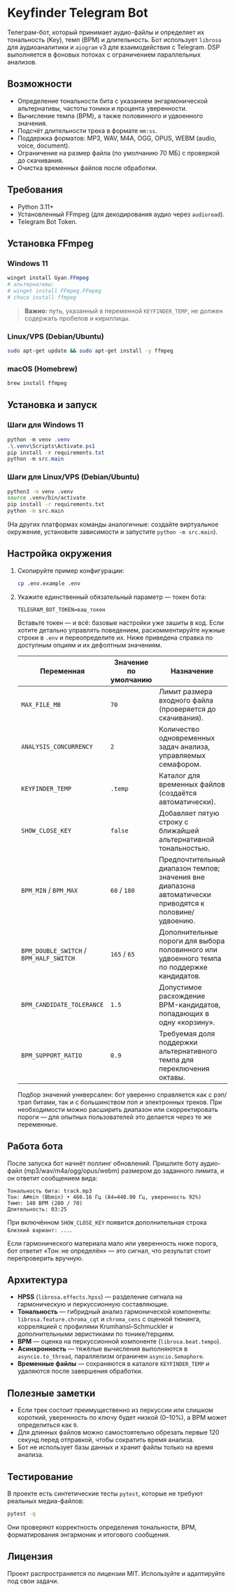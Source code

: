 # Keyfinder Telegram Bot

Телеграм-бот, который принимает аудио-файлы и определяет их тональность (Key), темп (BPM) и длительность. Бот использует `librosa` для аудиоаналитики и `aiogram` v3 для взаимодействия с Telegram. DSP выполняется в фоновых потоках с ограничением параллельных анализов.

## Возможности

- Определение тональности бита с указанием энгармонической альтернативы, частоты тоники и процента уверенности.
- Вычисление темпа (BPM), а также половинного и удвоенного значения.
- Подсчёт длительности трека в формате `mm:ss`.
- Поддержка форматов: MP3, WAV, M4A, OGG, OPUS, WEBM (audio, voice, document).
- Ограничение на размер файла (по умолчанию 70 МБ) с проверкой до скачивания.
- Очистка временных файлов после обработки.

## Требования

- Python 3.11+
- Установленный FFmpeg (для декодирования аудио через `audioread`).
- Telegram Bot Token.

## Установка FFmpeg

### Windows 11

```powershell
winget install Gyan.FFmpeg
# альтернативы:
# winget install FFmpeg.FFmpeg
# choco install ffmpeg
```

> **Важно:** путь, указанный в переменной `KEYFINDER_TEMP`, не должен содержать пробелов и кириллицы.

### Linux/VPS (Debian/Ubuntu)

```bash
sudo apt-get update && sudo apt-get install -y ffmpeg
```

### macOS (Homebrew)

```bash
brew install ffmpeg
```

## Установка и запуск

### Шаги для Windows 11

```powershell
python -m venv .venv
.\.venv\Scripts\Activate.ps1
pip install -r requirements.txt
python -m src.main
```

### Шаги для Linux/VPS (Debian/Ubuntu)

```bash
python3 -m venv .venv
source .venv/bin/activate
pip install -r requirements.txt
python -m src.main
```

(На других платформах команды аналогичные: создайте виртуальное окружение, установите зависимости и запустите `python -m src.main`).

## Настройка окружения

1. Скопируйте пример конфигурации:

   ```bash
   cp .env.example .env
   ```

2. Укажите единственный обязательный параметр — токен бота:

   ```env
   TELEGRAM_BOT_TOKEN=ваш_токен
   ```

   Вставьте токен — и всё: базовые настройки уже зашиты в код. Если хотите детально управлять поведением, раскомментируйте нужные
   строки в `.env` и переопределите их. Ниже приведена справка по доступным опциям и их дефолтным значениям.

   | Переменная | Значение по умолчанию | Назначение |
   | --- | --- | --- |
   | `MAX_FILE_MB` | `70` | Лимит размера входного файла (проверяется до скачивания). |
   | `ANALYSIS_CONCURRENCY` | `2` | Количество одновременных задач анализа, управляемых семафором. |
   | `KEYFINDER_TEMP` | `.temp` | Каталог для временных файлов (создаётся автоматически). |
   | `SHOW_CLOSE_KEY` | `false` | Добавляет пятую строку с ближайшей альтернативной тональностью. |
   | `BPM_MIN` / `BPM_MAX` | `60` / `180` | Предпочтительный диапазон темпов; значения вне диапазона автоматически приводятся к половине/удвоению. |
   | `BPM_DOUBLE_SWITCH` / `BPM_HALF_SWITCH` | `165` / `65` | Дополнительные пороги для выбора половинного или удвоенного темпа по поддержке кандидатов. |
   | `BPM_CANDIDATE_TOLERANCE` | `1.5` | Допустимое расхождение BPM-кандидатов, попадающих в одну «корзину». |
   | `BPM_SUPPORT_RATIO` | `0.9` | Требуемая доля поддержки альтернативного темпа для переключения октавы. |

   Подбор значений универсален: бот уверенно справляется как с рэп/трап битами, так и с большинством поп и электронных треков. При
   необходимости можно расширить диапазон или скорректировать пороги — для опытных пользователей это делается через те же переменные.

## Работа бота

После запуска бот начнёт поллинг обновлений. Пришлите боту аудио-файл (mp3/wav/m4a/ogg/opus/webm) размером до заданного лимита, и он ответит сообщением вида:

```
Тональность бита: track.mp3
Тон: A#min (Bbmin) • 466.16 Гц (A4=440.00 Гц, уверенность 92%)
Темп: 140 BPM (280 / 70)
Длительность: 03:25
```

При включённом `SHOW_CLOSE_KEY` появится дополнительная строка `Близкий вариант: ...`.

Если гармонического материала мало или уверенность ниже порога, бот ответит «Тон: не определён» — это сигнал, что результат стоит перепроверить вручную.

## Архитектура

- **HPSS** (`librosa.effects.hpss`) — разделение сигнала на гармоническую и перкуссионную составляющие.
- **Тональность** — гибридный анализ гармонической компоненты: `librosa.feature.chroma_cqt` и `chroma_cens` с оценкой тюнинга, корреляцией с профилями Krumhansl–Schmuckler и дополнительными эвристиками по тонике/терциям.
- **BPM** — оценка на перкуссионной компоненте (`librosa.beat.tempo`).
- **Асинхронность** — тяжёлые вычисления выполняются в `asyncio.to_thread`, параллелизм ограничен `asyncio.Semaphore`.
- **Временные файлы** — сохраняются в каталоге `KEYFINDER_TEMP` и удаляются после завершения обработки.

## Полезные заметки

- Если трек состоит преимущественно из перкуссии или слишком короткий, уверенность по ключу будет низкой (0–10%), а BPM может определиться как `0`.
- Для длинных файлов можно самостоятельно обрезать первые 120 секунд перед отправкой, чтобы сократить время анализа.
- Бот не использует базы данных и хранит файлы только на время анализа.

## Тестирование

В проекте есть синтетические тесты `pytest`, которые не требуют реальных медиа-файлов:

```bash
pytest -q
```

Они проверяют корректность определения тональности, BPM, форматирования энгармоник и итогового сообщения.

## Лицензия

Проект распространяется по лицензии MIT. Используйте и адаптируйте под свои задачи.
